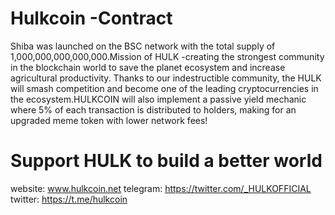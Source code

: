 # Hulkcoin -Contract

Shiba was launched on the BSC network with the total supply of 1,000,000,000,000,000.Mission of HULK -creating the strongest community in the blockchain world to save the planet ecosystem and increase agricultural productivity. Thanks to our indestructible community, the HULK will smash competition and become one of the leading cryptocurrencies in the ecosystem.HULKCOIN will also implement a passive yield mechanic where 5% of each transaction is distributed to holders, making for an upgraded meme token with lower network fees!

# Support HULK to build a better world

website: www.hulkcoin.net   telegram: https://twitter.com/_HULKOFFICIAL    twitter: https://t.me/hulkcoin

